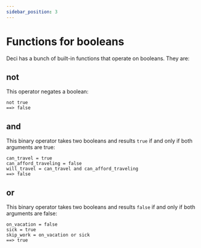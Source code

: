 ```yaml
---
sidebar_position: 3
---
```


# Functions for booleans

Deci has a bunch of built-in functions that operate on booleans. They are:

## not

This operator negates a boolean:

```deci live
not true
==> false
```

## and

This binary operator takes two booleans and results `true` if and only if both arguments are true:

```deci live
can_travel = true
can_afford_traveling = false
will_travel = can_travel and can_afford_traveling
==> false
```

## or

This binary operator takes two booleans and results `false` if and only if both arguments are false:

```deci live
on_vacation = false
sick = true
skip_work = on_vacation or sick
==> true
```
